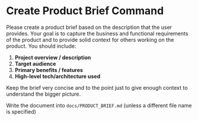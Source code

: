# Create Product Brief Command

Please create a product brief based on the description that the user provides. Your goal is to capture the business and functional requirements of the product and to provide solid context for others working on the product. You should include:

1. **Project overview / description**
2. **Target audience**
3. **Primary benefits / features**
4. **High-level tech/architecture used**

Keep the brief very concise and to the point just to give enough context to understand the bigger picture.

Write the document into `docs/PRODUCT_BRIEF.md` (unless a different file name is specified)